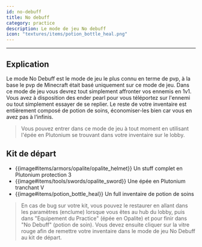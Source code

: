 ```yaml
---
id: no-debuff
title: No debuff
category: practice
description: Le mode de jeu No debuff 
icon: "textures/items/potion_bottle_heal.png"
---
```

___

## Explication

Le mode No Debuff est le mode de jeu le plus connu en terme de pvp, à la base le pvp de Minecraft était basé uniquement sur ce mode de jeu. Dans ce mode de jeu vous devrez tout simplement affronter vos ennemis en 1v1. Vous avez à disposition des ender pearl pour vous téléportez sur l'ennemi ou tout simplement essayer de se replier.
Le reste de votre inventaire est entièrement composé de potion de soins, économiser-les bien car vous en avez pas à l’infinis.
 

> Vous pouvez entrer dans ce mode de jeu à tout moment en utilisant l'épée en Plutonium se trouvant dans votre inventaire sur le lobby. 

## Kit de départ

- {{image#items/armors/opalite/opalite_helmet}} Un stuff complet en Plutonium protection 3
- {{image#items/tools/swords/opalite_sword}} Une épée en Plutonium tranchant V
- {{image#items/potion_bottle_heal}} Un full inventaire de potion de soins



> En cas de bug sur votre kit, vous pouvez le restaurer en allant dans les paramètres (enclume) lorsque vous êtes au hub du lobby, puis dans "Equipement du Practice" (épée en Opalite) et pour finir dans "No Debuff" (potion de soin). Vous devez ensuite cliquer sur la vitre rouge afin de remettre votre inventaire dans le mode de jeu No Debuff au kit de départ.

